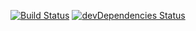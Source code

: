 [![Build Status](https://travis-ci.org/shamofu/electron-travis-boilerplate.svg?branch=master)](https://travis-ci.org/shamofu/electron-travis-boilerplate)
[![devDependencies Status](https://david-dm.org/shamofu/electron-travis-boilerplate/dev-status.svg)](https://david-dm.org/shamofu/electron-travis-boilerplate?type=dev)